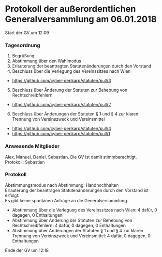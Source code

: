 # Protokoll der außerordentlichen Generalversammlung am 06.01.2018
Start der GV um 12:09

### Tagesordnung
1. Begrüßung
2. Abstimmung über den Wahlmodus
3. Erläuterung der beantragten Statutenänderungen durch den Vorstand
4. Beschluss über die Verlegung des Vereinssitzes nach Wien
  * https://github.com/cyber-perikarp/statuten/pull/3
5. Beschluss über Änderung der Statuten zur Behebung von Rechtschreibfehlern
  * https://github.com/cyber-perikarp/statuten/pull/2
6. Beschluss über Änderungen der Statuten § 1 und § 4 zur klaren Trennung von Vereinszweck und Vereinsmittel
  * https://github.com/cyber-perikarp/statuten/pull/4
  * https://github.com/cyber-perikarp/statuten/pull/1

### Anwesende Mitglieder
Alex, Manuel, Daniel, Sebastian. Die GV ist damit stimmberechtigt.  
Protokoll: Sebastian

### Protokoll
Abstimmungsmodus nach Abstimmung: Handhochhalten  
Erläuterung der beantragen Statutenänderungen durch den Vorstand ist erfolgt.  
Es gibt keine spontanen Anträge an die Generalversammlung.

* Abstimmung über die Verlegung des Vereinssitzes nach Wien: 4 dafür, 0 dagegen, 0 Enthaltungen
* Abstimmung über Änderung der Statuten zur Behebung von Rechtschreibfehlern: 4 dafür, 0 dagegen, 0 Enthaltungen
* Abstimmung über Änderungen der Statuten § 1 und § 4 zur klaren Trennung von Vereinszweck und Vereinsmittel: 4 dafür, 0 dagegen, 0 Enthaltungen

Ende der GV um 12:18
